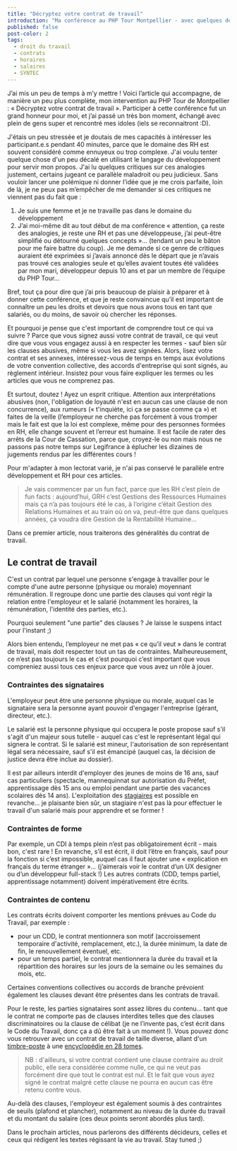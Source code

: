 ```yaml
---
title: "Décryptez votre contrat de travail"
introduction: "Ma conférence au PHP Tour Montpellier - avec quelques détails en plus. Contrats, horaires, salaires avec un focus sur la SYNTEC"
published: false
post-color: 2
tags:
  - droit du travail
  - contrats
  - horaires
  - salaires
  - SYNTEC
---
```


J’ai mis un peu de temps à m’y mettre ! Voici l’article qui accompagne, de manière un peu plus complète, mon intervention au PHP Tour de Montpellier : « Décryptez votre contrat de travail ». 
Participer à cette conférence fut un grand honneur pour moi, et j’ai passé un très bon moment, échangé avec plein de gens super et rencontré mes idoles (iels se reconnaitront :D). 

J'étais un peu stressée et je doutais de mes capacités à intéresser les participant.e.s pendant 40 minutes, parce que le domaine des RH est souvent considéré comme ennuyeux ou trop complexe. J'ai voulu tenter quelque chose d'un peu décalé en utilisant le langage du développement pour servir mon propos. J'ai lu quelques critiques sur ces analogies justement, certains jugeant ce parallèle maladroit ou peu judicieux. Sans vouloir lancer une polémique ni donner l’idée que je me crois parfaite, loin de là, je ne peux pas m’empêcher de me demander si ces critiques ne viennent pas du fait que : 
1.	Je suis une femme et je ne travaille pas dans le domaine du développement
2.	J’ai moi-même dit au tout début de ma conférence « attention, ça reste des analogies, je reste une RH et pas une développeuse, j’ai peut-être simplifié ou détourné quelques concepts »… (tendant un peu le bâton pour me faire battre du coup). 
Je me demande si ce genre de critiques auraient été exprimées si j’avais annoncé dès le départ que je n’avais pas trouvé ces analogies seule et qu’elles avaient toutes été validées par mon mari, développeur depuis 10 ans et par un membre de l’équipe du PHP Tour…

Bref, tout ça pour dire que j’ai pris beaucoup de plaisir à préparer et à donner cette conférence, et que je reste convaincue qu’il est important de connaître un peu les droits et devoirs que nous avons tous en tant que salariés, ou du moins, de savoir où chercher les réponses.

Et pourquoi je pense que c'est important de comprendre tout ce qui va suivre ? Parce que vous signez aussi votre contrat de travail, ce qui veut dire que vous vous engagez aussi à en respecter les termes - sauf bien sûr les clauses abusives, même si vous les avez signées. Alors, lisez votre contrat et ses annexes, intéressez-vous de temps en temps aux évolutions de votre convention collective, des accords d'entreprise qui sont signés, au règlement intérieur. Insistez pour vous faire expliquer les termes ou les articles que vous ne comprenez pas. 

Et surtout, doutez ! Ayez un esprit critique. Attention aux interprétations abusives (non, l'obligation de loyauté n'est en aucun cas une clause de non concurrence), aux rumeurs (« t'inquiète, ici ça se passe comme ça ») et faites de la veille (l’employeur ne cherche pas forcément à vous tromper mais le fait est que la loi est complexe, même pour des personnes formées en RH, elle change souvent et l’erreur est humaine. Il est facile de rater des arrêts de la Cour de Cassation, parce que, croyez-le ou non mais nous ne passons pas notre temps sur Legifrance à éplucher les dizaines de jugements rendus par les différentes cours !

Pour m'adapter à mon lectorat varié, je n'ai pas conservé le parallèle entre développement et RH pour ces articles. 

> Je vais commencer par un fun fact, parce que les RH c’est plein de fun facts : aujourd’hui, GRH c’est Gestions des Ressources Humaines mais ça n’a pas toujours été le cas, à l’origine c’était Gestion des Relations Humaines et au train où on va, peut-être que dans quelques années, ça voudra dire Gestion de la Rentabilité Humaine…

Dans ce premier article, nous traiterons des généralités du contrat de travail.  

## Le contrat de travail

C'est un contrat par lequel une personne s'engage à travailler pour le compte d'une autre personne (physique ou morale) moyennant rémunération. Il regroupe donc une partie des clauses qui vont régir la relation entre l'employeur et le salarié (notamment les horaires, la rémunération, l'identité des parties, etc.). 

Pourquoi seulement "une partie" des clauses ? Je laisse le suspens intact pour l'instant ;)

Alors bien entendu, l’employeur ne met pas « ce qu’il veut » dans le contrat de travail, mais doit respecter tout un tas de contraintes. Malheureusement, ce n’est pas toujours le cas et c’est pourquoi c’est important que vous compreniez aussi tous ces enjeux parce que vous avez un rôle à jouer. 

### Contraintes des signataires

L'employeur peut être une personne physique ou morale, auquel cas le signataire sera la personne ayant pouvoir d'engager l'entreprise (gérant, directeur, etc.).

Le salarié est la personne physique qui occupera le poste propose sauf s'il s'agit d'un majeur sous tutelle - auquel cas c'est le représentant légal qui signera le contrat. Si le salarié est mineur, l'autorisation de son représentant légal sera nécessaire, sauf s'il est émancipé (auquel cas, la décision de justice devra être inclue au dossier). 

Il est par ailleurs interdit d'employer des jeunes de moins de 16 ans, sauf cas particuliers (spectacle, mannequinnat sur autorisation du Préfet, apprentissage dès 15 ans ou emploi pendant une partie des vacances scolaires dès 14 ans). L'exploitation des [stagiaires](https://youtu.be/0pZGLTuC41g) est possible en revanche... je plaisante bien sûr, un stagiaire n'est pas là pour effectuer le travail d'un salarié mais pour apprendre et se former !

### Contraintes de forme

Par exemple, un CDI à temps plein n’est pas obligatoirement écrit - mais bon, c'est rare ! En revanche, s’il est écrit, il doit l’être en français, sauf pour la fonction si c’est impossible, auquel cas il faut ajouter une « explication en français du terme étranger »… (j’aimerais voir le contrat d’un UX designer ou d’un développeur full-stack !)
Les autres contrats (CDD, temps partiel, apprentissage notamment) doivent impérativement être écrits.

### Contraintes de contenu

Les contrats écrits doivent comporter les mentions prévues au Code du Travail, par exemple : 
- pour un CDD, le contrat mentionnera son motif (accroissement temporaire d'activité, remplacement, etc.), la durée minimum, la date de fin, le renouvellement éventuel, etc.
- pour un temps partiel, le contrat mentionnera la durée du travail et la répartition des horaires sur les jours de la semaine ou les semaines du mois, etc.

Certaines conventions collectives ou accords de branche prévoient également les clauses devant être présentes dans les contrats de travail.

Pour le reste, les parties signataires sont assez libres du contenu... tant que le contrat ne comporte pas de clauses interdites telles que des clauses discriminatoires ou la clause de célibat (je ne l’invente pas, c’est écrit dans le Code du Travail, donc ça a dû être fait à un moment !). Vous pouvez donc vous retrouver avec un contrat de travail de taille diverse, allant d'un [timbre-poste](https://youtu.be/HMcTHoZAO8U) à une [encyclopédie en 28 tomes](https://youtu.be/V75dMMIW2B4).

> NB : d'ailleurs, si votre contrat contient une clause contraire au droit public, elle sera considérée comme nulle, ce qui ne veut pas forcément dire que tout le contrat est nul. Et le fait que vous ayez signé le contrat malgré cette clause ne pourra en aucun cas être retenu contre vous. 

Au-delà des clauses, l'employeur est également soumis à des contraintes de seuils (plafond et plancher), notamment au niveau de la durée du travail et du montant du salaire (ces deux points seront abordés plus tard). 

Dans le prochain articles, nous parlerons des différents décideurs, celles et ceux qui rédigent les textes régissant la vie au travail. Stay tuned ;)
